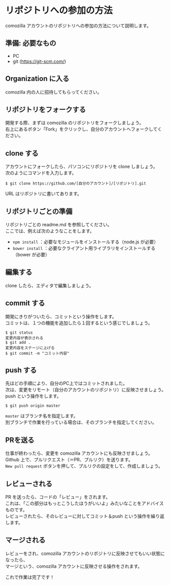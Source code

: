 # リポジトリへの参加の方法
comozilla アカウントのリポジトリへの参加の方法について説明します。

## 準備: 必要なもの
- PC
- git (https://git-scm.com/)

## Organization に入る
comozilla 内の人に招待してもらってください。

## リポジトリをフォークする
開発する際、まずは comozilla のリポジトリをフォークしましょう。  
右上にあるボタン「Fork」をクリックし、自分のアカウントへフォークしてください。  

## clone する
アカウントにフォークしたら、パソコンにリポジトリを clone しましょう。  
次のようにコマンドを入力します。

```
$ git clone https://github.com/[自分のアカウント]/[リポジトリ].git
```

URL はリポジトリに書いてあります。

## リポジトリごとの準備
リポジトリごとの readme.md を参照してください。  
ここでは、例えば次のようなことをします。

- `npm install` ：必要なモジュールをインストールする（node.js が必要）
- `bower install` ：必要なクライアント用ライブラリをインストールする（bower が必要）

## 編集する
clone したら、エディタで編集しましょう。

## commit する
開発にきりがついたら、コミットという操作をします。  
コミットは、１つの機能を追加したら１回するという感じでしましょう。

```
$ git status
変更内容が表示される
$ git add .
変更内容をステージに上げる
$ git commit -m "コミット内容"
```

## push する
先ほどの手順により、自分のPC上ではコミットされました。  
次は、変更をリモート（自分のアカウントのリポジトリ）に反映させましょう。  
push という操作をします。

```
$ git push origin master
```

`master` はブランチ名を指定します。  
別ブランチで作業を行っている場合は、そのブランチを指定してください。

## PRを送る
仕事が終わったら、変更を comozilla アカウントにも反映させましょう。  
Github 上で、プルリクエスト（＝PR、プルリク）を送ります。  
`New pull request` ボタンを押して、プルリクの設定をして、作成しましょう。

## レビューされる
PR を送ったら、コードの「レビュー」をされます。  
これは、「この部分はもっとこうしたほうがいいよ」みたいなことをアドバイスものです。  
レビューされたら、そのレビューに対してコミット＆push という操作を繰り返します。

## マージされる
レビューをされ、comozilla アカウントのリポジトリに反映させてもいい状態になったら、  
マージという、comozilla アカウントに反映させる操作をされます。  
  
これで作業は完了です！